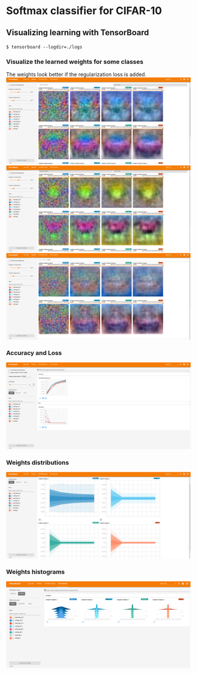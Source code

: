 # Softmax classifier for CIFAR-10
## Visualizing learning with TensorBoard
`$ tensorboard --logdir=./logs`

### Visualize the learned weights for some classes
The weights look better if the regularization loss is added.
![image_1](./images/image_1.png)  
![image_2](./images/image_2.png)  
![image_3](./images/image_3.png)

### Accuracy and Loss
![scalars](./images/scalars.png)

### Weights distributions
![distributions](./images/distributions.png)

### Weights histograms
![histograms](./images/histograms.png)


